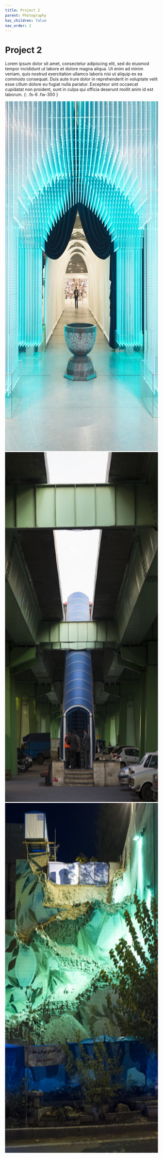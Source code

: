 ```yaml
---
title: Project 2
parent: Photography
has_children: false
nav_order: 2
---
```


# Project 2

Lorem ipsum dolor sit amet, consectetur adipiscing elit, sed do eiusmod tempor incididunt ut labore et dolore magna aliqua. Ut enim ad minim veniam, quis nostrud exercitation ullamco laboris nisi ut aliquip ex ea commodo consequat. Duis aute irure dolor in reprehenderit in voluptate velit esse cillum dolore eu fugiat nulla pariatur. Excepteur sint occaecat cupidatat non proident, sunt in culpa qui officia deserunt mollit anim id est laborum.
{: .fs-6 .fw-300 }

<img src="images/works1/1.jpg" loading="lazy" alt="" width="768" height="1154">

<img src="images/works1/2.jpg" loading="lazy" alt="" width="768" height="1154">

<img src="images/works1/3.jpg" loading="lazy" alt="" width="768" height="1154">
